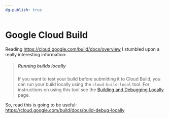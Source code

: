 ```yaml
---
dg-publish: true
---
```

# Google Cloud Build

Reading <https://cloud.google.com/build/docs/overview> I stumbled upon a really interesting information:

> ##### Running builds locally
> 
> If you want to test your build before submitting it to Cloud Build, you can run your build locally using the `cloud-build-local` tool. For instructions on using this tool see the [Building and Debugging Locally](https://cloud.google.com/build/docs/build-debug-locally) page.

So, read this is going to be useful: <https://cloud.google.com/build/docs/build-debug-locally>

